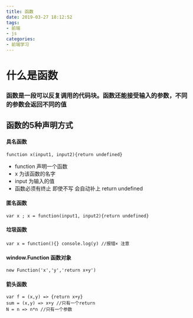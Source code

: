 ```yaml
---
title: 函数
date: 2019-03-27 18:12:52
tags:
- 前端
- js
categories: 
- 前端学习
---
```

# 什么是函数
### 函数是一段可以反复调用的代码块。函数还能接受输入的参数，不同的参数会返回不同的值
<!--more-->
## 函数的5种声明方式
#### 具名函数
```
function x(input1, input2){return undefined}
```
- function 声明一个函数
- x 为该函数的名字
- input 为输入的值
- 函数必须有终止 即使不写 会自动补上 return undefined

#### 匿名函数
```
var x ; x = function(input1, input2){return undefined}
```
#### 垃圾函数
```
var x = function(){} console.log(y) //报错× 注意
```
#### window.Function 函数对象
```
new Function('x','y','return x+y')
```
#### 箭头函数
```
var f = (x,y) => {return x+y}
sum = (x,y) => x+y //只有一个return
N = n => n*n //只有一个参数
```

